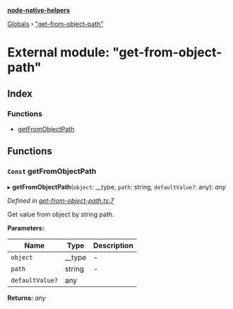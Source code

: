 **[node-native-helpers](../README.md)**

[Globals](../globals.md) › ["get-from-object-path"](_get_from_object_path_.md)

# External module: "get-from-object-path"

## Index

### Functions

* [getFromObjectPath](_get_from_object_path_.md#const-getfromobjectpath)

## Functions

### `Const` getFromObjectPath

▸ **getFromObjectPath**(`object`: __type, `path`: string, `defaultValue?`: any): *any*

*Defined in [get-from-object-path.ts:7](https://github.com/DaNautilus/node-native-helpers/blob/4ff13a1/src/get-from-object-path.ts#L7)*

Get value from object by string path.

**Parameters:**

Name | Type | Description |
------ | ------ | ------ |
`object` | __type | - |
`path` | string | - |
`defaultValue?` | any |   |

**Returns:** *any*